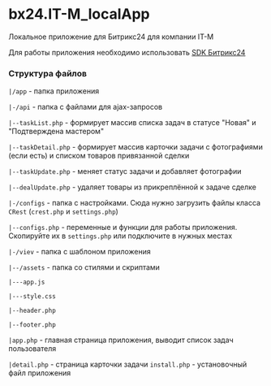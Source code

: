 # bx24.IT-M_localApp

Локальное приложение для Битрикс24 для компании IT-M

Для работы приложения необходимо использовать [SDK Битрикс24](https://github.com/bitrix-tools/crest)

### Структура файлов

`|/app` - папка приложения

`|-/api` - папка с файлами для ajax-запросов

`|--taskList.php` - формирует массив списка задач в статусе "Новая" и "Подтверждена мастером"

`|--taskDetail.php` - формирует массив карточки задачи с фотографиями (если есть) и списком товаров привязанной сделки

`|--taskUpdate.php` - меняет статус задачи и добавляет фотографии

`|--dealUpdate.php` - удаляет товары из прикреплённой к задаче сделке

`|-/configs` - папка с настройками. Сюда нужно загрузить файлы класса `CRest` (`crest.php` и `settings.php`)

`|--configs.php` - переменные и функции для работы приложения. Скопируйте их в `settings.php` или подключите в нужных местах

`|-/viev` - папка с шаблоном приложения

`|--/assets` - папка со стилями и скриптами

`|---app.js`

`|---style.css`

`|--header.php`

`|--footer.php`

`|app.php` - главная страница приложения, выводит список задач пользователя

`|detail.php` - страница карточки задачи
`install.php` - установочный файл приложения